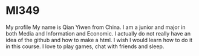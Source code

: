 # MI349
My profile
My name is Qian Yiwen from China. I am a junior and major in both Media and Information and Economic.
I actually do not really have an idea of the github and how to make a html. I wish I would learn how to do it in this course.
I love to play games, chat with friends and sleep.
